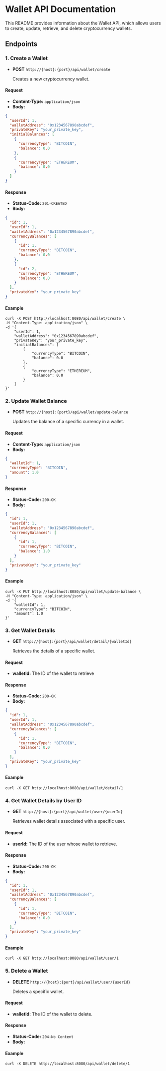 # Wallet API Documentation

This README provides information about the Wallet API, which allows users to create, update, retrieve, and delete cryptocurrency wallets.

## Endpoints

### 1. Create a Wallet

- **POST** `http://{host}:{port}/api/wallet/create`

  Creates a new cryptocurrency wallet.

#### Request

- **Content-Type:** `application/json`
- **Body:**

```json
{
  "userId": 1,
  "walletAddress": "0x1234567890abcdef",
  "privateKey": "your_private_key",
  "initialBalances": [
    {
      "currencyType": "BITCOIN",
      "balance": 0.0
    },
    {
      "currencyType": "ETHEREUM",
      "balance": 0.0
    }
  ]
}
```

#### Response

- **Status-Code:** `201-CREATED`
- **Body:**

```json
{
  "id": 1,
  "userId": 1,
  "walletAddress": "0x1234567890abcdef",
  "currencyBalances": [
    {
      "id": 1,
      "currencyType": "BITCOIN",
      "balance": 0.0
    },
    {
      "id": 2,
      "currencyType": "ETHEREUM",
      "balance": 0.0
    }
  ],
  "privateKey": "your_private_key"
}
```

#### Example
```commandline
curl -X POST http://localhost:8080/api/wallet/create \
-H "Content-Type: application/json" \
-d '{
    "userId": 1,
    "walletAddress": "0x1234567890abcdef",
    "privateKey": "your_private_key",
    "initialBalances": [
        {
            "currencyType": "BITCOIN",
            "balance": 0.0
        },
        {
            "currencyType": "ETHEREUM",
            "balance": 0.0
        }
    ]
}'
```

### 2. Update Wallet Balance

- **POST** `http://{host}:{port}/api/wallet/update-balance`

  Updates the balance of a specific currency in a wallet.

#### Request

- **Content-Type:** `application/json`
- **Body:**

```json
{
  "walletId": 1,
  "currencyType": "BITCOIN",
  "amount": 1.0
}
```

#### Response

- **Status-Code:** `200-OK`
- **Body:**

```json
{
  "id": 1,
  "userId": 1,
  "walletAddress": "0x1234567890abcdef",
  "currencyBalances": [
    {
      "id": 1,
      "currencyType": "BITCOIN",
      "balance": 1.0
    }
  ],
  "privateKey": "your_private_key"
}
```

#### Example
```commandline
curl -X PUT http://localhost:8080/api/wallet/update-balance \
-H "Content-Type: application/json" \
-d '{
    "walletId": 1,
    "currencyType": "BITCOIN",
    "amount": 1.0
}'
```

### 3. Get Wallet Details

- **GET** `http://{host}:{port}/api/wallet/detail/{walletId}`

  Retrieves the details of a specific wallet.

#### Request

- **walletId:** The ID of the wallet to retrieve

#### Response

- **Status-Code:** `200-OK`
- **Body:**

```json
{
  "id": 1,
  "userId": 1,
  "walletAddress": "0x1234567890abcdef",
  "currencyBalances": [
    {
      "id": 1,
      "currencyType": "BITCOIN",
      "balance": 0.0
    }
  ],
  "privateKey": "your_private_key"
}
```

#### Example
```commandline
curl -X GET http://localhost:8080/api/wallet/detail/1
```

### 4. Get Wallet Details by User ID

- **GET** `http://{host}:{port}/api/wallet/user/{userId}`

  Retrieves wallet details associated with a specific user.

#### Request

- **userId:** The ID of the user whose wallet to retrieve.

#### Response

- **Status-Code:** `200-OK`
- **Body:**

```json
{
  "id": 1,
  "userId": 1,
  "walletAddress": "0x1234567890abcdef",
  "currencyBalances": [
    {
      "id": 1,
      "currencyType": "BITCOIN",
      "balance": 0.0
    }
  ],
  "privateKey": "your_private_key"
}
```

#### Example
```commandline
curl -X GET http://localhost:8080/api/wallet/user/1
```

### 5. Delete a Wallet

- **DELETE** `http://{host}:{port}/api/wallet/user/{userId}`

  Deletes a specific wallet.

#### Request

- **walletId:** The ID of the wallet to delete.

#### Response

- **Status-Code:** `204-No Content`
- **Body:**

#### Example
```commandline
curl -X DELETE http://localhost:8080/api/wallet/delete/1
```
